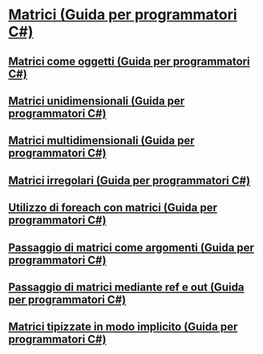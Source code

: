 # [Matrici (Guida per programmatori C#)](index.md)
## [Matrici come oggetti (Guida per programmatori C#)](arrays-as-objects.md)
## [Matrici unidimensionali (Guida per programmatori C#)](single-dimensional-arrays.md)
## [Matrici multidimensionali (Guida per programmatori C#)](multidimensional-arrays.md)
## [Matrici irregolari (Guida per programmatori C#)](jagged-arrays.md)
## [Utilizzo di foreach con matrici (Guida per programmatori C#)](using-foreach-with-arrays.md)
## [Passaggio di matrici come argomenti (Guida per programmatori C#)](passing-arrays-as-arguments.md)
## [Passaggio di matrici mediante ref e out (Guida per programmatori C#)](passing-arrays-using-ref-and-out.md)
## [Matrici tipizzate in modo implicito (Guida per programmatori C#)](implicitly-typed-arrays.md)
